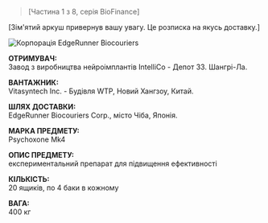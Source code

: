 >[Частина 1 з 8, серія BioFinance]  

[Зім'ятий аркуш привернув вашу увагу. Це розписка на якусь доставку.]  

![Корпорація EdgeRunner Biocouriers](/resources/lore/edgerunnerbiocorp.png)
  
**ОТРИМУВАЧ:**  
Завод з виробництва нейроімплантів IntelliCo - Депот 33. Шангрі-Ла.

**ВАНТАЖНИК:**  
Vitasyntech Inc. - Будівля WTP, Новий Хангзоу, Китай.

**ШЛЯХ ДОСТАВКИ:**  
EdgeRunner Biocouriers Corp., місто Чіба, Японія.

**МАРКА ПРЕДМЕТУ:**  
Psychoxone Mk4

**ОПИС ПРЕДМЕТУ:**  
експериментальний препарат для підвищення ефективності

**КІЛЬКІСТЬ:**         
20 ящиків, по 4 баки в кожному

**ВАГА:**  
400 кг
